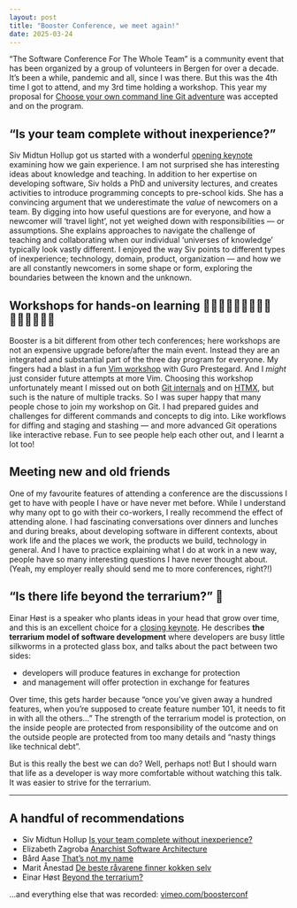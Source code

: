 ```yaml
---
layout: post
title: "Booster Conference, we meet again!"
date: 2025-03-24
---
```


“The Software Conference For The Whole Team” is a community event that has been organized by a group of volunteers in Bergen for over a decade. It’s been a while, pandemic and all, since I was there. But this was the 4th time I got to attend, and my 3rd time holding a workshop. This year my proposal for [Choose your own command line Git adventure] was accepted and on the program.

## “Is your team complete without inexperience?”

Siv Midtun Hollup got us started with a wonderful [opening keynote] examining how we gain experience. I&nbsp;am not surprised she has interesting ideas about knowledge and teaching. In addition to her expertise on developing software, Siv holds a PhD and university lectures, and creates activities to introduce programming concepts to pre-school kids. She has a convincing argument that we underestimate the _value_ of newcomers on a team. By digging into how useful questions are for everyone, and how a newcomer will ‘travel light’, not yet weighed down with responsibilities — or assumptions. She explains approaches to navigate the challenge of teaching and collaborating when our individual ‘universes of knowledge’ typically look vastly different. I enjoyed the way Siv points to different types of inexperience; technology, domain, product, organization — and how we are all constantly newcomers in some shape or form, exploring the boundaries between the known and the unknown.

## Workshops for hands-on learning 👩🏻‍💻🧑🏼‍💻👨🏻‍💻🧑🏾‍💻👩🏼‍💻

Booster is a bit different from other tech conferences; here workshops are not an expensive upgrade before/after the main event. Instead they are an integrated and substantial part of the three day program for everyone. My fingers had a blast in a fun [Vim workshop] with Guro Prestegard. And I _might_ just consider future attempts at more Vim. Choosing this workshop unfortunately meant I missed out on both [Git internals] and on [HTMX], but such is the nature of multiple tracks. So I was super happy that many people chose to join my workshop on Git. I had prepared guides and challenges for different commands and concepts to dig into. Like workflows for diffing and staging and stashing — and more advanced Git operations like interactive rebase. Fun to see people help each other out, and I learnt a lot too!

## Meeting new and old friends

One of my favourite features of attending a conference are the discussions I get to have with people I have or have never met before. While I understand why many opt to go with their co-workers, I&nbsp;really recommend the effect of attending alone. I had fascinating conversations over dinners and lunches and during breaks, about developing software in different contexts, about work life and the places we work, the products we build, technology in general. And I have to practice explaining what I do at work in a new way, people have so many interesting questions I have never thought about. (Yeah, my employer really should send me to more conferences, right?!)

## “Is there life beyond the terrarium?” 🌱

Einar Høst is a speaker who plants ideas in your head that grow over time, and this is an excellent choice for a [closing keynote]. He describes **the terrarium model of software development** where developers are busy little silkworms in a protected glass box, and talks about the pact between two sides:

- developers will produce features in exchange for protection
- and management will offer protection in exchange for features

Over time, this gets harder because “once you’ve given away a hundred features, when you’re supposed to create feature number 101, it needs to fit in with all the others…” The strength of the terrarium model is protection, on the inside people are protected from responsibility of the outcome and on the outside people are protected from too many details and “nasty things like technical debt”.

But is this really the best we can do? Well, perhaps not! But I should warn that life as a developer is way more comfortable without watching this talk. It was easier to strive for the terrarium.

---

## A handful of recommendations

- Siv Midtun Hollup [Is your team complete without inexperience?](https://vimeo.com/923292845)
- Elizabeth Zagroba [Anarchist Software Architecture](https://2024.boosterconf.no/program/thursday/7_lightning_talks/kongesalen_1/anarchist-software-architecture/)
- Bård Aase [That’s not my name](https://2024.boosterconf.no/program/friday/3_short_talks_and_workshops_cont/kongesalen_2_3/that-s-not-my-name/)
- Marit Ånestad [De beste råvarene finner kokken selv](https://2024.boosterconf.no/program/friday/1_short_talks_and_workshops/kongesalen_2_3/de-beste-r%C3%A5varene-finner-kokken-selv/)
- Einar Høst [Beyond the terrarium?](https://2024.boosterconf.no/program/friday/7_closing_keynote/kongesalen_1_4/beyond-the-terrarium/)

…and everything else that was recorded: [vimeo.com/boosterconf](https://vimeo.com/boosterconf)

[choose your own command line git adventure]: https://2024.boosterconf.no/program/thursday/1_short_talks_and_workshops/dreggen_3/choose-your-own-command-line-git-adventure/
[opening keynote]: https://vimeo.com/923292845
[vim workshop]: https://2024.boosterconf.no/program/wednesday/9_short_talks_and_workshops/dreggen_4/eg-brukar-vim-og-det-burde-du-g-gjere/
[git internals]: https://2024.boosterconf.no/program/wednesday/9_short_talks_and_workshops/dreggen_7/git-internals/
[htmx]: https://2024.boosterconf.no/program/wednesday/9_short_talks_and_workshops/bug%C3%A5rden/create-a-webapp-without-js-using-htmx/
[closing keynote]: https://2024.boosterconf.no/program/friday/7_closing_keynote/kongesalen_1_4/beyond-the-terrarium/
